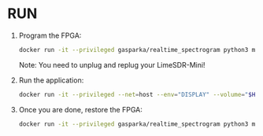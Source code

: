 

# RUN

1. Program the FPGA:

    ```bash
    docker run -it --privileged gasparka/realtime_spectrogram python3 main.py --fpga_init
    ```
    Note: You need to unplug and replug your LimeSDR-Mini!

2. Run the application:
    ```bash
    docker run -it --privileged --net=host --env="DISPLAY" --volume="$HOME/.Xauthority:/root/.Xauthority:rw" realtime_spectrogram python3 main.py --run
    ```
    
3. Once you are done, restore the FPGA:
    ```bash
    docker run -it --privileged gasparka/realtime_spectrogram python3 main.py --fpga_restore
    ```

